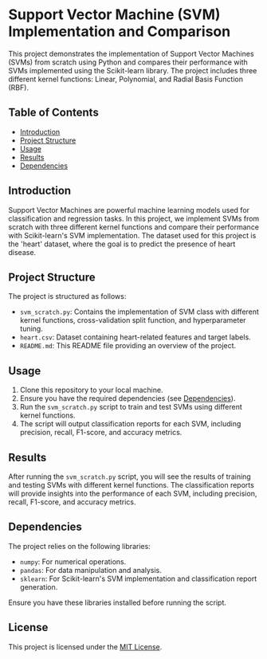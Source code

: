 # Support Vector Machine (SVM) Implementation and Comparison

This project demonstrates the implementation of Support Vector Machines (SVMs) from scratch using Python and compares their performance with SVMs implemented using the Scikit-learn library. The project includes three different kernel functions: Linear, Polynomial, and Radial Basis Function (RBF).

## Table of Contents

- [Introduction](#introduction)
- [Project Structure](#project-structure)
- [Usage](#usage)
- [Results](#results)
- [Dependencies](#dependencies)

## Introduction

Support Vector Machines are powerful machine learning models used for classification and regression tasks. In this project, we implement SVMs from scratch with three different kernel functions and compare their performance with Scikit-learn's SVM implementation. The dataset used for this project is the 'heart' dataset, where the goal is to predict the presence of heart disease.

## Project Structure

The project is structured as follows:

- `svm_scratch.py`: Contains the implementation of SVM class with different kernel functions, cross-validation split function, and hyperparameter tuning.
- `heart.csv`: Dataset containing heart-related features and target labels.
- `README.md`: This README file providing an overview of the project.

## Usage

1. Clone this repository to your local machine.
2. Ensure you have the required dependencies (see [Dependencies](#dependencies)).
3. Run the `svm_scratch.py` script to train and test SVMs using different kernel functions.
4. The script will output classification reports for each SVM, including precision, recall, F1-score, and accuracy metrics.

## Results

After running the `svm_scratch.py` script, you will see the results of training and testing SVMs with different kernel functions. The classification reports will provide insights into the performance of each SVM, including precision, recall, F1-score, and accuracy metrics.

## Dependencies

The project relies on the following libraries:

- `numpy`: For numerical operations.
- `pandas`: For data manipulation and analysis.
- `sklearn`: For Scikit-learn's SVM implementation and classification report generation.

Ensure you have these libraries installed before running the script.

## License

This project is licensed under the [MIT License](LICENSE).
